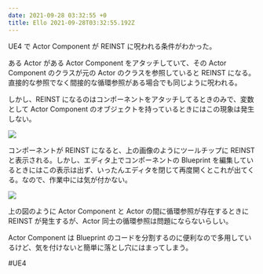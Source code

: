 ```yaml
---
date: 2021-09-28 03:32:55 +0
title: Ello 2021-09-28T03:32:55.192Z
---
```

UE4 で Actor Component が REINST に呪われる条件がわかった。

ある Actor がある Actor Component をアタッチしていて、その Actor Component のクラスが元の Actor のクラスを参照していると REINST になる。直接的な参照でなく間接的な循環参照がある場合でも同じように呪われる。

しかし、REINST になるのはコンポーネントをアタッチしてるときのみで、変数として Actor Component のオブジェクトを持っているときにはこの現象は発生しない。

![](https://assets3.ello.co/uploads/asset/attachment/13789656/ello-optimized-9c86e47d.jpg)

コンポーネントが REINST になると、上の画像のようにツールチップに REINST と表示される。しかし、エディタ上でコンポーネントの Blueprint を編集しているときにはこの表示は出ず、いったんエディタを閉じて再度開くとこれが出てくる。なので、作業中には気が付かない。

![](https://assets2.ello.co/uploads/asset/attachment/13789657/ello-optimized-3f6e5a54.jpg)

上の図のように Actor Component と Actor の間に循環参照が存在するときに REINST が発生するが、Actor 同士の循環参照は問題にならないらしい。

Actor Component は Blueprint のコードを分割するのに便利なので多用しているけど、気を付けないと簡単に落とし穴にはまってしまう。

#UE4

